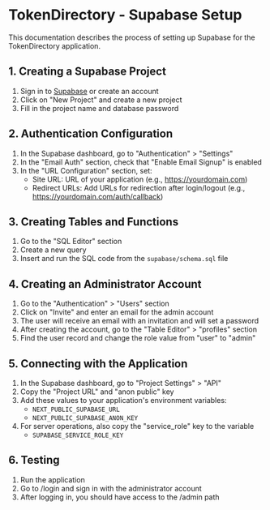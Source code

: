 # TokenDirectory - Supabase Setup

This documentation describes the process of setting up Supabase for the TokenDirectory application.

## 1. Creating a Supabase Project

1. Sign in to [Supabase](https://supabase.com/) or create an account
2. Click on "New Project" and create a new project
3. Fill in the project name and database password

## 2. Authentication Configuration

1. In the Supabase dashboard, go to "Authentication" > "Settings"
2. In the "Email Auth" section, check that "Enable Email Signup" is enabled
3. In the "URL Configuration" section, set:
   - Site URL: URL of your application (e.g., https://yourdomain.com)
   - Redirect URLs: Add URLs for redirection after login/logout (e.g., https://yourdomain.com/auth/callback)

## 3. Creating Tables and Functions

1. Go to the "SQL Editor" section
2. Create a new query
3. Insert and run the SQL code from the `supabase/schema.sql` file

## 4. Creating an Administrator Account

1. Go to the "Authentication" > "Users" section
2. Click on "Invite" and enter an email for the admin account
3. The user will receive an email with an invitation and will set a password
4. After creating the account, go to the "Table Editor" > "profiles" section
5. Find the user record and change the role value from "user" to "admin"

## 5. Connecting with the Application

1. In the Supabase dashboard, go to "Project Settings" > "API"
2. Copy the "Project URL" and "anon public" key
3. Add these values to your application's environment variables:
   - `NEXT_PUBLIC_SUPABASE_URL`
   - `NEXT_PUBLIC_SUPABASE_ANON_KEY`
4. For server operations, also copy the "service_role" key to the variable
   - `SUPABASE_SERVICE_ROLE_KEY`

## 6. Testing

1. Run the application
2. Go to /login and sign in with the administrator account
3. After logging in, you should have access to the /admin path

